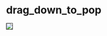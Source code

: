# drag_down_to_pop

<kbd><img border="1" src="https://github.com/nekocode/drag-down-to-pop-flutter/blob/master/image/preview.gif?raw=true"></img></kbd>